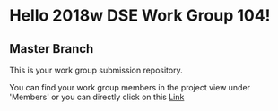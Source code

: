 # Hello 2018w DSE Work Group 104!

## Master Branch

This is your work group submission repository.

You can find your work group members in the project view under 'Members' or you can directly click on this [Link](https://lab.swa.univie.ac.at/submission/g2018w_dse_0104/project_members)
